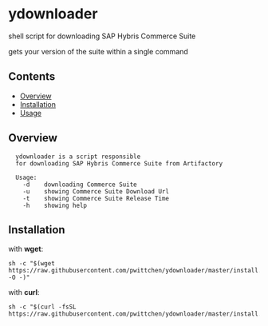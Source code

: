 # ydownloader
shell script for downloading SAP Hybris Commerce Suite

gets your version of the suite within a single command

Contents
--------
- [Overview](#overview)
- [Installation](#installation)
- [Usage](#usage)

Overview
--------

```
  ydownloader is a script responsible
  for downloading SAP Hybris Commerce Suite from Artifactory

  Usage:
    -d    downloading Commerce Suite
    -u    showing Commerce Suite Download Url
    -t    showing Commerce Suite Release Time
    -h    showing help
```

Installation
------------

with **wget**:
```
sh -c "$(wget https://raw.githubusercontent.com/pwittchen/ydownloader/master/install.sh -O -)"
```

with **curl**:
```
sh -c "$(curl -fsSL https://raw.githubusercontent.com/pwittchen/ydownloader/master/install.sh)"
```
